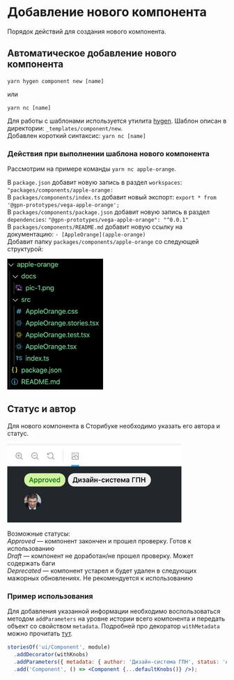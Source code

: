 # Добавление нового компонента

Порядок действий для создания нового компонента.

## Автоматическое добавление нового компонента

    yarn hygen component new [name]

или

    yarn nc [name]

Для работы с шаблонами используется утилита [hygen](https://www.hygen.io/). Шаблон описан в директории: `_templates/component/new`.<br>
Добавлен короткий синтаксис: `yarn nc [name]`

### Действия при выполнении шаблона нового компонента

Рассмотрим на примере команды `yarn nc apple-orange`.

В `package.json` добавит новую запись в раздел `workspaces`: `"packages/components/apple-orange:`<br>
В `packages/components/index.ts` добавит новый экспорт: `export * from '@gpn-prototypes/vega-apple-orange';`<br>
В `packages/components/package.json` добавит новую запись в раздел `dependencies`: `"@gpn-prototypes/vega-apple-orange": "^0.0.1"`<br>
В `packages/components/README.md` добавит новую ссылку на документацию: `- [AppleOrange](apple-orange)`<br>
Добавит папку `packages/components/apple-orange` со следующей структурой:

<img src="static/new-component/pic-1.png" height="300">

## Статус и автор

Для нового компонента в Сторибуке необходимо указать его автора и статус.

<img src="static/with-metadata/pic-1.png" width="400">

Возможные статусы:<br>
_Approved_ — компонент закончен и прошел проверку. Готов к использованию<br>
_Draft_ — компонент не доработан/не прошел проверку. Может содержать баги<br>
_Deprecated_ — компонент устарел и будет удален в следующих мажорных обновлениях. Не рекомендуется к использованию<br>

### Пример использования

Для добавления указанной информации необходимо воспользоваться методом `addParameters` на уровне истории всего компонента и передать объект со свойством `metadata`. Подробней про декоратор `withMetadata` можно прочитать [тут](storybook.md#Декоратор-для-Сторибука-withMetadata).

```jsx
storiesOf('ui/Component', module)
  .addDecorator(withKnobs)
  .addParameters({ metadata: { author: 'Дизайн-система ГПН', status: 'Approved' } })
  .add('Component', () => <Component {...defaultKnobs()} />);
```
